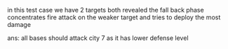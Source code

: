 in this test case we have 2 targets both revealed 
the fall back phase concentrates fire attack on the weaker target and tries to deploy the most damage

ans:
all bases should attack city 7 as it has lower defense level